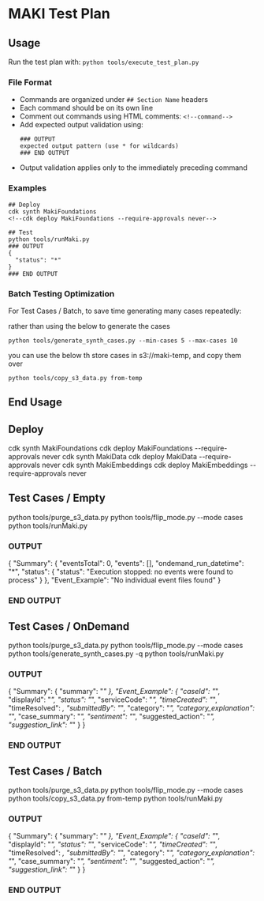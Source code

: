 # MAKI Test Plan

## Usage
Run the test plan with: `python tools/execute_test_plan.py`

### File Format
- Commands are organized under `## Section Name` headers
- Each command should be on its own line
- Comment out commands using HTML comments: `<!--command-->`
- Add expected output validation using:
  ```
  ### OUTPUT
  expected output pattern (use * for wildcards)
  ### END OUTPUT
  ```
- Output validation applies only to the immediately preceding command

### Examples
```
## Deploy
cdk synth MakiFoundations
<!--cdk deploy MakiFoundations --require-approvals never-->

## Test
python tools/runMaki.py
### OUTPUT
{
  "status": "*"
}
### END OUTPUT
```

### Batch Testing Optimization
For Test Cases / Batch, to save time generating many cases repeatedly:

rather than using the below to generate the cases
```
python tools/generate_synth_cases.py --min-cases 5 --max-cases 10
```

you can use the below th store cases in s3://maki-temp, and copy them over

```
python tools/copy_s3_data.py from-temp 
```

## End Usage

## Deploy
cdk synth MakiFoundations
cdk deploy MakiFoundations --require-approvals never
cdk synth MakiData
cdk deploy MakiData --require-approvals never 
cdk synth MakiEmbeddings
cdk deploy MakiEmbeddings --require-approvals never

## Test Cases / Empty
python tools/purge_s3_data.py
python tools/flip_mode.py --mode cases
python tools/runMaki.py
### OUTPUT
{
  "Summary": {
    "eventsTotal": 0,
    "events": [],
    "ondemand_run_datetime": "*",
    "status": {
      "status": "Execution stopped: no events were found to process"
    }
  },
  "Event_Example": "No individual event files found"
}
### END OUTPUT

## Test Cases / OnDemand
python tools/purge_s3_data.py
python tools/flip_mode.py --mode cases
python tools/generate_synth_cases.py -q
python tools/runMaki.py
### OUTPUT
{
  "Summary": {
    "summary": "*"
  },
  "Event_Example": {
    "caseId": "*",
    "displayId": "*",
    "status": "*",
    "serviceCode": "*",
    "timeCreated": "*",
    "timeResolved": *,
    "submittedBy": "*",
    "category": "*",
    "category_explanation": "*",
    "case_summary": "*",
    "sentiment": "*",
    "suggested_action": "*",
    "suggestion_link": "*"
  }
}
### END OUTPUT

## Test Cases / Batch
python tools/purge_s3_data.py
python tools/flip_mode.py --mode cases
python tools/copy_s3_data.py from-temp 
python tools/runMaki.py
### OUTPUT
{
  "Summary": {
    "summary": "*"
  },
  "Event_Example": {
    "caseId": "*",
    "displayId": "*",
    "status": "*",
    "serviceCode": "*",
    "timeCreated": "*",
    "timeResolved": *,
    "submittedBy": "*",
    "category": "*",
    "category_explanation": "*",
    "case_summary": "*",
    "sentiment": "*",
    "suggested_action": "*",
    "suggestion_link": "*"
  }
}
### END OUTPUT

<!--
## Test Health / Empty
python tools/purge_s3_data.py
python tools/flip_mode.py --mode health
python tools/opensearch_client.py --size 0
python tools/runMaki.py
### OUTPUT
### END OUTPUT
-->

<!--
## Test Health / OnDemand
python tools/purge_s3_data.py
python tools/flip_mode.py --mode health
python tools/opensearch_client.py --size 1 
python tools/runMaki.py
### OUTPUT
### END OUTPUT
-->

<!--
## Test Health / Batch
python tools/purge_s3_data.py
python tools/flip_mode.py --mode health
python tools/opensearch_client.py --size 101 
python tools/runMaki.py
### OUTPUT
### END OUTPUT
-->

